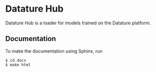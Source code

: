 # Datature Hub

Datature Hub is a loader for models trained on the Datature platform.

## Documentation

To make the documentation using Sphinx, run

    $ cd docs
    $ make html
